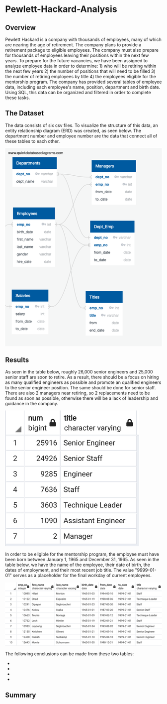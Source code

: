 # Pewlett-Hackard-Analysis

## Overview

Pewlett Hackard is a company with thousands of employees, many of which are nearing the age of retirement. The company plans to provide a retirement package to eligible employees. The company must also prepare for thousands of employees leaving their positions within the next few years. To prepare for the future vacancies, we have been assigned to analyze employee data in order to determine: 1) who will be retiring within the next few years 2) the number of positions that will need to be filled 3) the number of retiring employees by title 4) the employees eligible for the mentorship program. The company has provided several tables of employee data, including each employee's name, position, department and birth date. Using SQL, this data can be organized and filtered in order to complete these tasks.

## The Dataset

The data consists of six csv files. To visualize the structure of this data, an entity relationship diagram (ERD) was created, as seen below. The department number and employee number are the data that connect all of these tables to each other. 

![ERD](Data/EmployeeDB.png)



## Results

As seen in the table below, roughly 26,000 senior engineers and 25,000 senior staff are soon to retire. As a result, there should be a focus on hiring as many qualified engineers as possible and promote an qualified engineers to the senior engineer position. The same should be done for senior staff. There are also 2 managers near retiring, so 2 replacements need to be found as soon as possible, otherwise there will be a lack of leadership and guidance in the company.

![deliverable1](deliverable1_Table.png)

In order to be eligible for the mentorship program, the employee must have been born between January 1, 1965 and December 31, 1965. As seen in the table below, we have the name of the employee, their date of birth, the dates of employment, and their most recent job title. The value "9999-01-01" serves as a placeholder for the final workday of current employees. 

![deliverable2](deliverable2_Table.png)

The following conclusions can be made from these two tables:

* 
*
*
*

## Summary


